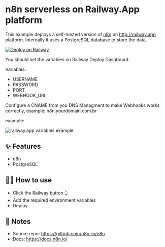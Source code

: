 # n8n serverless on Railway.App platform

This example deploys a self-hosted version of [n8n](https://n8n.io/) on http://railway.app platform.
Internally it uses a PostgreSQL database to store the data.

[![Deploy on Railway](https://railway.app/button.svg)](https://railway.app/new/template?template=https%3A%2F%2Fgithub.com%2Frailwayapp-starters%2Fn8n&plugins=postgresql&envs=USERNAME%2CPASSWORD%2CPORT&PORTDesc=The+port+to+listen+on.+%28You+don%27t+need+to+change%29&PORTDefault=5678)

You should set the variables on Railway Deploy Dashboard.

Variables:  

- USERNAME
- PASSWORD
- PORT
- WEBHOOK_URL

Configure a CNAME from you DNS Managment to make Webhooks works correctly, example:  n8n.yourdomain.com.br

example:

![railway.app variables example](https://github.com/magadan/n8n-railway.app/blob/main/example.jpg)


## ✨ Features

- n8n
- PostgreSQL

## 💁‍♀️ How to use

- Click the Railway button 👆
- Add the required environment variables
- Deploy

## 📝 Notes

- Source repo: https://github.com/n8n-io/n8n
- Docs: https://docs.n8n.io/
